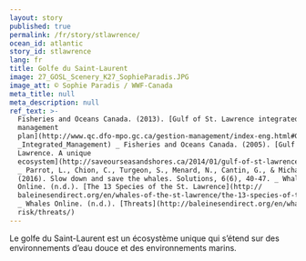 ```yaml
---
layout: story
published: true
permalink: /fr/story/stlawrence/
ocean_id: atlantic
story_id: stlawrence
lang: fr
title: Golfe du Saint-Laurent
image: 27_GOSL_Scenery_K27_SophieParadis.JPG
image_att: © Sophie Paradis / WWF-Canada
meta_title: null
meta_description: null
ref_text: >-
  Fisheries and Oceans Canada. (2013). [Gulf of St. Lawrence integrated
  management
  plan](http://www.qc.dfo-mpo.gc.ca/gestion-management/index-eng.html#Gulf_of_St_Lawrence
  _Integrated_Management) _ Fisheries and Oceans Canada. (2005). [Gulf of St.
  Lawrence. A unique
  ecosystem](http://saveourseasandshores.ca/2014/01/gulf-of-st-lawrence-a-unique-ecosystem/)
  _ Parrot, L., Chion, C., Turgeon, S., Menard, N., Cantin, G., & Michaud R.
  (2016). Slow down and save the whales. Solutions, 6(6), 40-47. _ Whales
  Online. (n.d.). [The 13 Species of the St. Lawrence](http://
  baleinesendirect.org/en/whales-of-the-st-lawrence/the-13-species-of-the-st-lawrence/)
  _ Whales Online. (n.d.). [Threats](http://baleinesendirect.org/en/whales-at-
  risk/threats/)
---
```


Le golfe du Saint-Laurent est un écosystème unique qui s’étend sur des environnements d’eau douce et des environnements marins.

